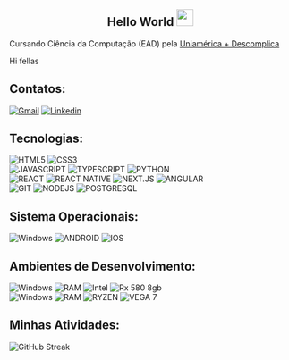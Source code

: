 ## <center>Hello World <img src=https://raw.githubusercontent.com/TheDudeThatCode/TheDudeThatCode/master/Assets/Earth.gif width="30">

Cursando Ciência da Computação (EAD) pela [Uniamérica + Descomplica](https://descomplica.com.br/faculdade/tecnologia/ciencia-da-computacao/)

Hi fellas

## Contatos:

[![Gmail](https://img.shields.io/badge/-Gmail-EA4335?style=for-the-badge&labelColor=white&logo=gmail&logoColor=EA4335)](mailto:robertodiasdev@gmail.com?subject=[GitHub]%20Acabei%20de%20ver%20o%20seu%20GitHub)
[![Linkedin](https://img.shields.io/badge/-Linkedin-white?style=for-the-badge&logo=Linkedin&logoColor=0B66C3)](https://www.linkedin.com/in/robertodiasdev/)
  

## Tecnologias:

![HTML5](https://img.shields.io/badge/HTML5-E34F26?style=for-the-badge&logo=html5&logoColor=white)
![CSS3](https://img.shields.io/badge/CSS3-1572B6?style=for-the-badge&logo=css3&logoColor=white)
<br/>
![JAVASCRIPT](https://img.shields.io/badge/JavaScript-EFD81D?style=for-the-badge&logo=javascript&logoColor=333)
![TYPESCRIPT](https://img.shields.io/badge/TypeScript-1572B6?style=for-the-badge&logo=typescript&logoColor=white)
![PYTHON](https://img.shields.io/badge/Python-F6D04A?style=for-the-badge&logo=Python)
<br/>
![REACT](https://img.shields.io/badge/React-333?style=for-the-badge&logo=react&logoColor=5ED3F3)
![REACT NATIVE](https://img.shields.io/badge/Native-333?style=for-the-badge&logo=react&logoColor=5ED3F3)
![NEXT.JS](https://img.shields.io/badge/Next.js-white?style=for-the-badge&logo=Next.js&logoColor=333)
![ANGULAR](https://img.shields.io/badge/Angular-333?style=for-the-badge&logo=Angular&logoColor=D6002F)
<br/>
![GIT](https://img.shields.io/badge/GIT-E44C30?style=for-the-badge&logo=git&logoColor=white)
![NODEJS](https://img.shields.io/badge/Node.js-43853d?style=for-the-badge&logo=node.js&logoColor=white)
![POSTGRESQL](https://img.shields.io/badge/PostgreSQL-4169E1?logo=postgresql&logoColor=fff&style=for-the-badge)

## Sistema Operacionais:

![Windows](https://img.shields.io/badge/Windows-0078D6?style=for-the-badge&logo=windows&logoColor=white)
![ANDROID](https://img.shields.io/badge/Android-3DDC84?style=for-the-badge&logo=android&logoColor=white)
![IOS](https://img.shields.io/badge/iOS-333?style=for-the-badge&logo=ios&logoColor=white)

## Ambientes de Desenvolvimento:

![Windows](https://img.shields.io/badge/Windows-0078D6?style=for-the-badge&logo=windows&logoColor=white)
![RAM](https://img.shields.io/badge/RAM-16GB-%230071C5.svg?&style=for-the-badge&logoColor=white)
![Intel](https://img.shields.io/badge/INTEL-Xeon2620V3-%230071C5?style=for-the-badge&logo=intel&logoColor=white)
![Rx 580 8gb](https://img.shields.io/badge/AMD-RX580-%230071C5?style=for-the-badge&logo=AMD&logoColor=white)
<br/>
![Windows](https://img.shields.io/badge/Windows-0078D6?style=for-the-badge&logo=windows&logoColor=white)
![RAM](https://img.shields.io/badge/RAM-8GB-cc0000?.svg?&style=for-the-badge&logoColor=white)
![RYZEN](https://img.shields.io/badge/AMD-Ryzen_5_3500U-cc0000?style=for-the-badge&logo=amd&logoColor=white)
![VEGA 7](https://img.shields.io/badge/AMD-VEGA_8-cc0000?style=for-the-badge&logo=AMD&logoColor=white)
<br/>

## Minhas Atividades:

![GitHub Streak](http://github-readme-streak-stats.herokuapp.com?user=developerdias&theme=elegant&hide_border=true&background=232323)

